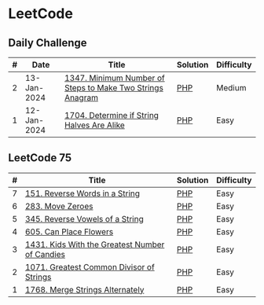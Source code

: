 # LeetCode    

## Daily Challenge
| # | Date | Title | Solution | Difficulty |
|---| ---- | ----- | -------- | ---------- |
|2|13-Jan-2024|[1347. Minimum Number of Steps to Make Two Strings Anagram](https://leetcode.com/problems/minimum-number-of-steps-to-make-two-strings-anagram/?envType=daily-question&envId=2024-01-13)|[PHP](./minSteps.php)|Medium|
|1|12-Jan-2024|[1704. Determine if String Halves Are Alike](https://leetcode.com/problems/determine-if-string-halves-are-alike/?envType=daily-question&envId=2024-01-12)|[PHP](./halvesAreAlike.php)|Easy|

## LeetCode 75    

| # | Title | Solution | Difficulty |
|---| ----- | -------- | ---------- |
|7|[151. Reverse Words in a String](https://leetcode.com/problems/reverse-words-in-a-string/description/?envType=study-plan-v2&envId=leetcode-75)|[PHP](./reverseWords.php)|Easy|
|6|[283. Move Zeroes](https://leetcode.com/problems/move-zeroes/?envType=study-plan-v2&envId=leetcode-75)|[PHP](./reverseVowels.php)|Easy|
|5|[345. Reverse Vowels of a String](https://leetcode.com/problems/reverse-vowels-of-a-string/description/)|[PHP](./reverseVowels.php)|Easy|
|4|[605. Can Place Flowers](https://leetcode.com/problems/can-place-flowers/description/?envType=study-plan-v2&envId=leetcode-75)|[PHP](./canPlaceFlowers.php)|Easy|
|3|[1431. Kids With the Greatest Number of Candies](https://leetcode.com/problems/kids-with-the-greatest-number-of-candies/submissions/1139561196?source=submission-ac)|[PHP](./kidsWithCandies.php)|Easy|
|2|[1071. Greatest Common Divisor of Strings](https://leetcode.com/problems/greatest-common-divisor-of-strings/description/)|[PHP](./gcdOfStrings.php)|Easy|
|1|[1768. Merge Strings Alternately](https://leetcode.com/problems/merge-strings-alternately/description/?envType=study-plan-v2&envId=leetcode-75) | [PHP](./mergeAlternately.php)|Easy|
